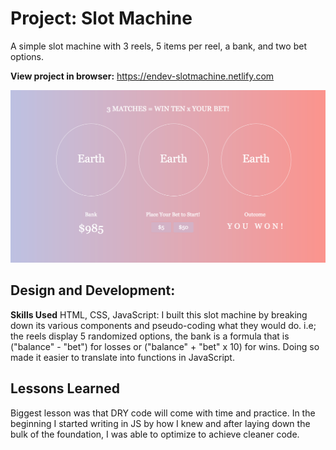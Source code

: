 # Project: Slot Machine
A simple slot machine with 3 reels, 5 items per reel, a bank, and two bet options.

**View project in browser:** https://endev-slotmachine.netlify.com

![alt tag](slot.png)

## Design and Development:
**Skills Used** HTML, CSS, JavaScript:
I built this slot machine by breaking down its various components and pseudo-coding what they would do. i.e; the reels display 5 randomized options, the bank is a formula that is ("balance" - "bet") for losses or ("balance" + "bet" x 10) for wins. Doing so made it easier to translate into functions in JavaScript.

## Lessons Learned
Biggest lesson was that DRY code will come with time and practice. In the beginning I started writing in JS by how I knew and after laying down the bulk of the foundation, I was able to optimize to achieve cleaner code. 
